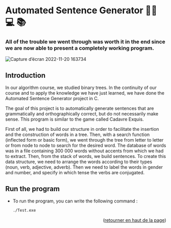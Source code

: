 # Automated Sentence Generator 👨‍💻 ‍💻 📚

### All of the trouble we went through was worth it in the end since we are now able to present a completely working program.

![Capture d’écran 2022-11-20 163734](https://user-images.githubusercontent.com/62343240/202911195-a1ea964c-cdbd-401f-9c3c-7ad4724b052f.png)

<!-- INTRODUCTION -->

## Introduction

In our algorithm course, we studied binary trees. In the continuity of our course and to apply the knowledge we have just learned, we have done the Automated Sentence Generator project in C.

The goal of this project is to automatically generate sentences that are grammatically and orthographically correct, but do not necessarily make sense. This program is similar to the game called Cadavre Exquis.

First of all, we had to build our structure in order to facilitate the insertion and the construction of words in a tree. Then, with a search function (inflected form or basic form), we went through the tree from letter to letter or from node to node to search for the desired word. The database of words was in a file containing 300 000 words without accents from which we had to extract. Then, from the stack of words, we build sentences. To create this data structure, we need to arrange the words according to their types (noun, verb, adjective, adverb). Then we need to label the words in gender and number, and specify in which tense the verbs are conjugated.

## Run the program

- To run the program, you can write the following command :
  ```sh
  ./Test.exe
  ```

<p align="right">(<a href="#top">retourner en haut de la page</a>)</p>



